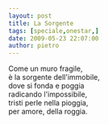 ```yaml
---
layout: post
title: La Sorgente
tags: [speciale,onestar,]
date: 2009-05-23 22:07:00
author: pietro
---
```

Come un muro fragile,<br/>è la sorgente dell'immobile,<br/>dove si fonda e poggia<br/>radicando l'impossibile,<br/>tristi perle nella pioggia,<br/>per amore, della roggia.
